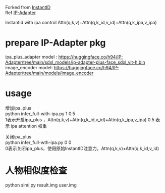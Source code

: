 Forked from [InstantID](https://github.com/InstantID/InstantID.git)  
Ref [IP-Adapter](https://github.com/tencent-ailab/IP-Adapter.git)

Instantid with ipa control
Attn(q,k,v)+Attn(q,k_id,v_id)+Attn(q,k_ipa,v_ipa)

# prepare IP-Adapter pkg
ipa_plus_adapter model : https://huggingface.co/h94/IP-Adapter/tree/main/sdxl_models/ip-adapter-plus-face_sdxl_vit-h.bin  
image_encoder model: https://huggingface.co/h94/IP-Adapter/tree/main/models/image_encoder 

# usage
增加ipa_plus  
python infer_full-with-ipa.py 1 0.5  
1表示开启ipa_plus  ，Attn(q,k,v)+Attn(q,k_id,v_id)+Attn(q,k_ipa,v_ipa)
0.5 表示 ipa attention 权重  

关闭ipa_plus  
python infer_full-wth-ipa.py 0 0  
0表示关闭ipa_plus，使用原始InstantID注意力，Attn(q,k,v)+Attn(q,k_id,v_id)

# 人物相似度检查  
python simi.py result.img user.img
